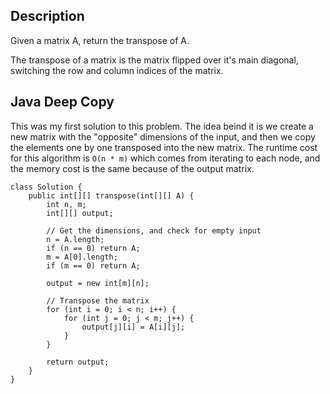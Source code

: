 ## Description

Given a matrix A, return the transpose of A.

The transpose of a matrix is the matrix flipped over it's main diagonal, switching the row and column indices of the matrix.

## Java Deep Copy

This was my first solution to this problem. The idea beind it is we create a new matrix with the "opposite" dimensions of the input, and then we copy the elements one by one transposed into the new matrix. The runtime cost for this algorithm is `O(n * m)` which comes from iterating to each node, and the memory cost is the same because of the output matrix.

```
class Solution {
    public int[][] transpose(int[][] A) {
        int n, m;
        int[][] output;
        
        // Get the dimensions, and check for empty input
        n = A.length;
        if (n == 0) return A;
        m = A[0].length;
        if (m == 0) return A;
        
        output = new int[m][n];
        
        // Transpose the matrix
        for (int i = 0; i < n; i++) {
            for (int j = 0; j < m; j++) {
                output[j][i] = A[i][j];
            }
        }
        
        return output;
    }
}
```